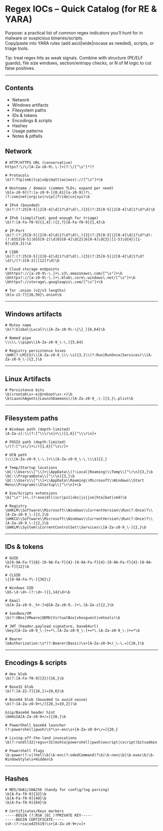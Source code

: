 # Regex IOCs – Quick Catalog (for RE & YARA)

Purpose: a practical list of common regex indicators you’ll hunt for in malware or suspicious binaries/scripts.  
Copy/paste into YARA rules (add ascii|wide|nocase as needed), scripts, or triage tools.  

Tip: treat regex hits as weak signals. Combine with structure (PE/ELF guards), file size windows, section/entropy checks, or N of M logic to cut false positives.  

--- 

## Contents  

- Network
- Windows artifacts  
- Filesystem paths  
- IDs & tokens  
- Encodings & scripts  
- Hashes  
- Usage patterns  
- Notes & pitfalls

## Network

```
# HTTP/HTTPS URL (conservative)
https?:\/\/[A-Za-z0-9\.\-]+(?:\/[^\s"]*)?

# Protocols
\b(?:ftp|smb|tcp|udp|mqtt|ws|wss)://[^\s"]+\b

# Hostname / domain (common TLDs; expand per need)
\b[a-z0-9](?:[a-z0-9-]{0,61}[a-z0-9])?\.(?:com|net|org|io|ru|pl|fr|de|cn|xyz)\b

# IPv4 (bounded)
\b(?:(?:25[0-5]|2[0-4]\d|1?\d?\d)\.){3}(?:25[0-5]|2[0-4]\d|1?\d?\d)\b

# IPv6 (simplified; good enough for triage)
\b(?:[A-Fa-f0-9]{1,4}:){2,7}[A-Fa-f0-9]{1,4}\b

# IP:Port
\b(?:(?:25[0-5]|2[0-4]\d|1?\d?\d)\.){3}(?:25[0-5]|2[0-4]\d|1?\d?\d):(?:6553[0-5]|655[0-2]\d|65[0-4]\d{2}|6[0-4]\d{3}|[1-5]\d{4}|[1-9]\d{0,3})\b

# CIDR
\b(?:(?:25[0-5]|2[0-4]\d|1?\d?\d)\.){3}(?:25[0-5]|2[0-4]\d|1?\d?\d)\/(?:3[0-2]|[12]?\d)\b

# Cloud storage endpoints
\bhttps?://[a-z0-9\-\.]+\.s3\.amazonaws\.com/[^\s"]+\b
\bhttps?://[a-z0-9\-\.]+\.blob\.core\.windows\.net/[^\s"]+\b
\bhttps?://storage\.googleapis\.com/[^\s"]+\b

# Tor .onion (v2/v3 lengths)
\b[a-z2-7]{16,56}\.onion\b
```

---

## Windows artifacts

```
# Mutex name
\b(?:Global|Local)\\[A-Za-z0-9\-\{\}_]{6,64}\b

# Named pipe
\\\\\.\\pipe\\[A-Za-z0-9_\-\.]{5,64}

# Registry persistence hives
\bHK(?:LM|CU)\\[A-Za-z0-9_\\\-\s]{3,}\\(?:Run|RunOnce|Services)\\[A-Za-z0-9_\-]{2,}\b
```

---

## Linux Artifacts

```
# Persistence bits
\b(crontab\s+-e|@reboot\s+.+)\b
\b(LaunchAgents|LaunchDaemons)/[A-Za-z0-9_.\-]{3,}\.plist\b
```

---

## Filesystem paths

```
# Windows path (depth-limited)
[A-Za-z]:\\(?:[^\\\r\n]+\\){1,6}[^\\\r\n]+

# POSIX path (depth-limited)
\/(?:[^\s\/]+\/){1,6}[^\s\/]+

# UCN path
\\\\[A-Za-z0-9_\-\.]+\\[A-Za-z0-9_\-\.\\\$]{2,}

# Temp/Startup locations
\bC:\\Users\\[^\\]+\\AppData\\(?:Local|Roaming)\\Temp\\[^\r\n]{3,}\b
\bC:\\ProgramData\\[^\r\n]{3,}\b
\bC:\\Users\\[^\\]+\\AppData\\Roaming\\Microsoft\\Windows\\Start Menu\\Programs\\Startup\\[^\r\n]+\b

# Exe/Scripts extensions
\b[^\s"']+\.(?:exe|dll|scr|ps1|vbs|js|jse|hta|bat|cmd)\b

# Registry
\bHKLM\\Software\\Microsoft\\Windows\\CurrentVersion\\Run(?:Once)?\\[A-Za-z0-9_\-]{2,}\b
\bHKCU\\Software\\Microsoft\\Windows\\CurrentVersion\\Run(?:Once)?\\[A-Za-z0-9_\-]{2,}\b
\bHKLM\\System\\CurrentControlSet\\Services\\[A-Za-z0-9_\-]{2,}\b
```

---

## IDs & tokens

```
# GUID
\b[0-9A-Fa-f]{8}-[0-9A-Fa-f]{4}-[0-9A-Fa-f]{4}-[0-9A-Fa-f]{4}-[0-9A-Fa-f]{12}\b

# CLSID
\{[0-9A-Fa-f\-]{36}\}

# Windows SID
\bS-\d-\d+-(?:\d+-){1,14}\d+\b

# Email
\b[A-Za-z0-9._%+-]+@[A-Za-z0-9.-]+\.[A-Za-z]{2,}\b

# Sandbox/VM
\b(?:VBox|VMware|QEMU|VirtualBox|vboxguest|vmtools)\b

# JWT (header.payload.signature, base64url)
\beyJ[A-Za-z0-9_\-]+=*\.[A-Za-z0-9_\-]+=*\.[A-Za-z0-9_\-]+=*\b

# Bearer
\bAuthorization:\s*(?:Bearer|Basic)\s+[A-Za-z0-9+/_\-\.=]{10,}\b
```

---

## Encodings & scripts

```
# Hex blob
\b(?:[A-Fa-f0-9]{2}){16,}\b

# Base32 blob
\b(?:[A-Z2-7]{16,})={0,6}\b

# Base64 blob (bounded to avoid noise)
\b(?:[A-Za-z0-9+\/]{20,}={0,2})\b

Gzip/Base64 header hint
\bH4sIA[A-Za-z0-9+/=]{20,}\b

# PowerShell base64 launcher
(?:powershell|pwsh)\S*\s+-enc\s+[A-Za-z0-9+\/=]{20,}

# Living-off-the-land invocations
\b(?:rundll32|regsvr32|mshta|powershell|pwsh|wscript|cscript|bitsadmin|certutil|wmic|schtasks|fodhelper|cmstp)\b

# Powershell flags
\b-power(?:s|)hell\b|\b-enc(?:odedCommand)?\b|\b-noni\b|\b-exec\b|\b-WindowStyle\s+Hidden\b
```

---

## Hashes

```
# MD5/SHA1/SHA256 (handy for config/log parsing)
\b[A-Fa-f0-9]{32}\b
\b[A-Fa-f0-9]{40}\b
\b[A-Fa-f0-9]{64}\b

# Certificates/Keys markers
-----BEGIN (?:RSA |EC )?PRIVATE KEY-----
-----BEGIN CERTIFICATE-----
ssh-(?:rsa|ed25519)\s+[A-Za-z0-9+/=]+

```
